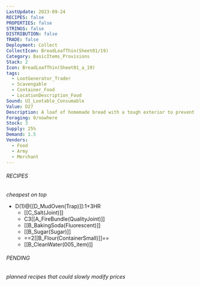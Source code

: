 ```yaml
---
LastUpdate: 2023-09-24
RECIPES: false
PROPERTIES: false
STRINGS: false
DISTRIBUTION: false
TRADE: false
Deployment: Collect
CollectIcon: BreadLoafThin(Sheet01/19)
Category: BasicItems_Provisions
Stack: 2
Icon: BreadLoafThin(Sheet01_a_19)
tags:
  - LootGenerator_Trader
  - Scavengable
  - Container_Food
  - LocationDescription_Food
Sound: UI_Lootable_Consumable
Value: D27
Description: A loaf of homemade bread with a tough exterior to prevent insect damage. Needs a knife to be cut.
Foraging: 0/nowhere
Stock: 3
Supply: 25%
Demand: 1.5
Vendors:
  - Food
  - Army
  - Merchant
---
```


###### RECIPES
*cheapest on top*
- D(1)@[[D_MudOven(Trap)]]:1+3HR
	- [[C_Salt(Joint)]]
	- C3[[A_FireBundle(QualityJoint)]]
	- [[B_BakingSoda(Fluorescent)]]
	- [[B_Sugar(Sugar)]]
	- ==2[[B_Flour(ContainerSmall)]]==
	- [[B_CleanWater(005_item)]]

###### PENDING
*planned recipes that could slowly modify prices*